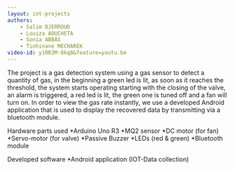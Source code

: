 ```yaml
---
layout: iot-projects
authors:
    - Salim DJERROUD
    - Louiza AOUCHETA
    - Sonia ABBAS
    - Tinhinane MECHAREK
video-id: yiRR3M-8kq8&feature=youtu.be 
---    
```


The project is a gas detection system using a gas sensor to detect a quantity of gas, in the beginning a green led is lit, as soon as it reaches the threshold, the system starts operating starting with the closing of the valve, an alarm is triggered, a red led is lit, the green one is tuned off and a fan will turn on. In order to view the gas rate instantly, we use a developed Android application that is used to display the recovered data by transmitting via a bluetooth module.

Hardware parts used
*Arduino Uno R3
*MQ2 sensor
*DC motor (for fan)
*Servo-motor (for valve)
*Passive Buzzer
*LEDs (red & green)
*Bluetooth module

Developed software
*Android application (IOT-Data collection)
